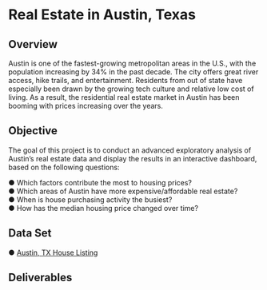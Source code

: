 # Real Estate in Austin, Texas

## Overview
Austin is one of the fastest-growing metropolitan areas in the U.S., with the population increasing by 34% in the past decade. The city offers great river access, hike trails, and entertainment. Residents from out of state have especially been drawn by the growing tech culture and relative low cost of living. As a result, the residential real estate market in Austin has been booming with prices increasing over the years.

## Objective
The goal of this project is to conduct an advanced exploratory analysis of Austin’s real estate data and display the results in an interactive dashboard, based on the following questions:

● Which factors contribute the most to housing prices?  
● Which areas of Austin have more expensive/affordable real estate?  
● When is house purchasing activity the busiest?  
● How has the median housing price changed over time?  

## Data Set
●  [Austin, TX House Listing](https://www.kaggle.com/datasets/ericpierce/austinhousingprices)

## Deliverables
